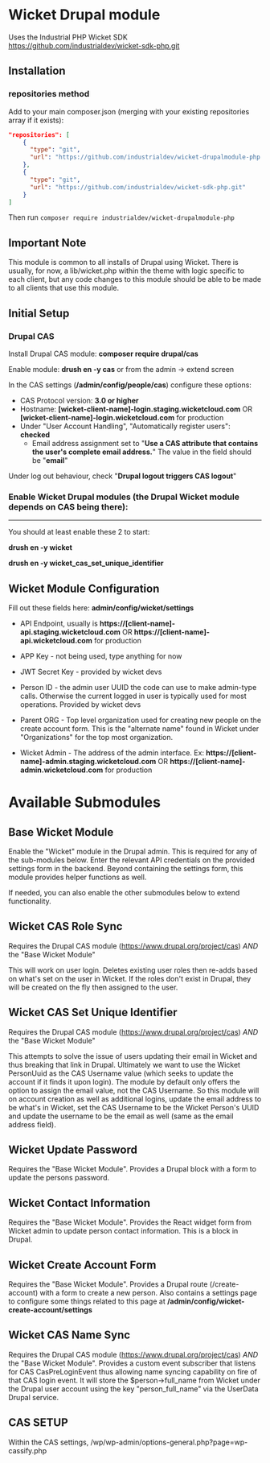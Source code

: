 # Wicket Drupal module

Uses the Industrial PHP Wicket SDK
https://github.com/industrialdev/wicket-sdk-php.git

## Installation

### repositories method

Add to your main composer.json (merging with your existing repositories array if it exists):

```json
"repositories": [
    {
      "type": "git",
      "url": "https://github.com/industrialdev/wicket-drupalmodule-php.git"
    },
    {
      "type": "git",
      "url": "https://github.com/industrialdev/wicket-sdk-php.git"
    }
]
```

Then run `composer require industrialdev/wicket-drupalmodule-php`



## Important Note

This module is common to all installs of Drupal using Wicket. There is usually, for now, a lib/wicket.php within the theme with logic specific to each client, but any code changes to this module should be able to be made to all clients that use this module.

## Initial Setup


### Drupal CAS
Install Drupal CAS module: **composer require drupal/cas**

Enable module: **drush en -y cas** or from the admin -> extend screen

In the CAS settings (**/admin/config/people/cas**) configure these options:
 - CAS Protocol version: **3.0 or higher**
 - Hostname: **[wicket-client-name]-login.staging.wicketcloud.com** OR **[wicket-client-name]-login.wicketcloud.com** for production 
 - Under "User Account Handling", "Automatically register users": **checked**
    - Email address assignment set to "**Use a CAS attribute that contains the user's complete email address.**" The value in the field should be "**email**"

Under log out behaviour, check "**Drupal logout triggers CAS logout**"


### Enable Wicket Drupal modules (the Drupal Wicket module depends on CAS being there):
---------------------------------------------
You should at least enable these 2 to start:

**drush en -y wicket**

**drush en -y wicket_cas_set_unique_identifier**




Wicket Module Configuration
------------------------
Fill out these fields here: **admin/config/wicket/settings**
 - API Endpoint, usually is **https://[client-name]-api.staging.wicketcloud.com** OR **https://[client-name]-api.wicketcloud.com** for production

 - APP Key - not being used, type anything for now
 
 - JWT Secret Key - provided by wicket devs
 
 - Person ID - the admin user UUID the code can use to make admin-type calls. Otherwise the current logged in user is typically used for most operations. Provided by wicket devs
 
 - Parent ORG - Top level organization used for creating new people on the create account form. This is the "alternate name" found in Wicket under "Organizations" for the top most organization. 
 
 - Wicket Admin - The address of the admin interface. Ex: **https://[client-name]-admin.staging.wicketcloud.com** OR **https://[client-name]-admin.wicketcloud.com** for production


# Available Submodules

## Base Wicket Module
Enable the "Wicket" module in the Drupal admin. This is required for any of the sub-modules below. Enter the relevant API credentials on the provided settings form in the backend. Beyond containing the settings form, this module provides helper functions as well.

If needed, you can also enable the other submodules below to extend functionality.

## Wicket CAS Role Sync

Requires the Drupal CAS module (https://www.drupal.org/project/cas) *AND* the "Base Wicket Module"

This will work on user login. Deletes existing user roles then re-adds based on what's set on the user in Wicket. If the roles don't exist in
Drupal, they will be created on the fly then assigned to the user.

## Wicket CAS Set Unique Identifier

Requires the Drupal CAS module (https://www.drupal.org/project/cas) *AND* the "Base Wicket Module"

This attempts to solve the issue of users updating their email in Wicket and thus breaking that link in Drupal. Ultimately we want to use the Wicket PersonUuid as the CAS Username value (which seeks to update the account if it finds it upon login). The module by default only offers the option to assign the email value, not the CAS Username. So this module will on account creation as well as additional logins, update the email address to be what's in Wicket, set the CAS Username to be the Wicket Person's UUID and update the username to be the email as well (same as the email address field).

## Wicket Update Password

Requires the "Base Wicket Module". Provides a Drupal block with a form to update the persons password.

## Wicket Contact Information

Requires the "Base Wicket Module". Provides the React widget form from Wicket admin to update person contact information. This is a block in Drupal.

## Wicket Create Account Form

Requires the "Base Wicket Module". Provides a Drupal route (/create-account) with a form to create a new person. Also contains a settings page to configure some things related to this page at **/admin/config/wicket-create-account/settings**

## Wicket CAS Name Sync

Requires the Drupal CAS module (https://www.drupal.org/project/cas) *AND* the "Base Wicket Module". Provides a custom event subscriber that listens for CAS CasPreLoginEvent thus allowing name syncing capability on fire of that CAS login event. It will store the $person->full_name from Wicket under the Drupal user account using the key "person_full_name" via the UserData Drupal service.



## CAS SETUP
Within the CAS settings, /wp/wp-admin/options-general.php?page=wp-cassify.php
